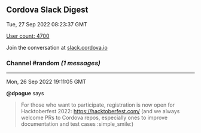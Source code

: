 ## Cordova Slack Digest
Tue, 27 Sep 2022 08:23:37 GMT

[User count: 4700](https://cordova.slack.com/)


Join the conversation at [slack.cordova.io](http://slack.cordova.io/)

### __Channel #random__ _(1 messages)_
---

Mon, 26 Sep 2022 19:11:05 GMT

__@dpogue__ says 
> For those who want to participate, registration is now open for Hacktoberfest 2022: <https://hacktoberfest.com/>
> (and we always welcome PRs to Cordova repos, especially ones to improve documentation and test cases :simple_smile:)
> 
